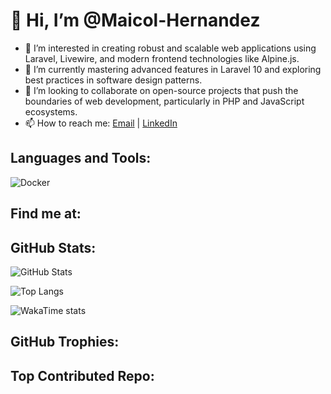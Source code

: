 # 👋 Hi, I’m @Maicol-Hernandez

- 👀 I’m interested in creating robust and scalable web applications using Laravel, Livewire, and modern frontend technologies like Alpine.js.
- 🌱 I’m currently mastering advanced features in Laravel 10 and exploring best practices in software design patterns.
- 💞️ I’m looking to collaborate on open-source projects that push the boundaries of web development, particularly in PHP and JavaScript ecosystems.
- 📫 How to reach me: [Email](maicolhernandez420@gmail.com) | [LinkedIn](www.linkedin.com/in/maicol-hernandez-peralta)

<!---
Maicol-Hernandez/Maicol-Hernandez is a ✨ special ✨ repository because its `README.md` (this file) appears on your GitHub profile.
You can click the Preview link to take a look at your changes.
--->

## Languages and Tools:
![Docker](https://img.shields.io/badge/Docker-2496ED?style=flat&logo=docker&logoColor=white)

## Find me at:

## GitHub Stats:
![GitHub Stats](https://github-readme-stats.vercel.app/api?username=Maicol-Hernandez&show_icons=true&theme=tokyonight)

![Top Langs](https://github-readme-stats.vercel.app/api/top-langs/?username=Maicol-Hernandez&layout=donut-vertical&theme=tokyonight)

![WakaTime stats](https://github-readme-stats.vercel.app/api/wakatime?username=Maicol-Hernandez)

## GitHub Trophies:

## Top Contributed Repo:
